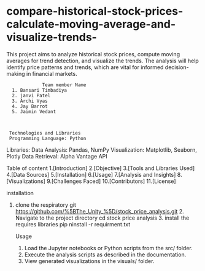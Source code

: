 # compare-historical-stock-prices-calculate-moving-average-and-visualize-trends-
This project aims to analyze historical stock prices, compute moving averages for trend detection, and visualize the trends. The analysis will help identify price patterns and trends, which are vital for informed decision-making in financial markets. 

                 Team member Name 
      1. Bansari Timbadiya 
      2. janvi Patel 
      3. Archi Vyas 
      4. Jay Barrot 
      5. Jaimin Vedant 
     
     
     
     Technologies and Libraries
     Programming Language: Python
Libraries:
Data Analysis: Pandas, NumPy
Visualization: Matplotlib, Seaborn, Plotly
Data Retrieval: Alpha Vantage API 


Table of content 
1.[Introduction]
2.[Objective]
3.[Tools and Libraries Used]
4.[Data Sources]
5.[Installation]
6.[Usage]
7.[Analysis and Insights]
8.[Visualizations]
9.[Challenges Faced]
10.[Contributors]
11.[License] 

   installation 
   1. clone the respiratory
       git
      https://github.com/%5BThe_Unity_%5D/stock_price_analysis.git
      2. Navigate to the project directory cd stock price analysis
      3. install the requires libraries
         pip ninstall -r requirment.txt


         Usage

        1.  Load the Jupyter notebooks or Python scripts from the src/ folder.
        2.    Execute the analysis scripts as described in the documentation.
        3.   View generated visualizations in the visuals/ folder. 

         
